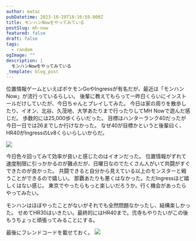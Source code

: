 ```yaml
---
author: matac
pubDatetime: 2023-10-29T18:16:59.000Z
title: モンハンNowをやってみている
postSlug: mh-now
featured: false
draft: false
tags:
  - random
ogImage: ""
description: |
  モンハンNowをやってみている
_template: blog_post
---
```


位置情報ゲームといえばポケモンGoやIngressが有名だが、最近は「モンハンNow」が流行っているらしい。
後輩に教えてもらって一昨日くらいにインストールだけしていたが、今日ちゃんとプレイしてみた。
今日は家の周りを散歩したり、イオン、北谷、久茂地、大学あたりまで行ったりしてMH Nowで遊んだ感じだ。
歩数的には25,000歩くらいだった。
目標はハンターランク40だったが今日一日では26までしか行けなかった。
なぜ40が目標かというと後輩曰く、HR40がIngressのLv8くらいらしいからだ。

![](/img/ht.jpg)

今日色々回ってみて効率が良いと感じたのはイオンだった。
位置情報がずれて速度制限に引っかかるのが難点だが、日曜日なのでたくさん人がいて共闘がすぐできたのが良かった。
共闘できると自分から見えている以上のモンスターと戦うことができるので嬉しい。
那覇あたりも悪くはなかった。ただIngressほど嬉しくはない感じ。
東京でやったらもっと楽しいだろうか。行く機会があったらやってみたい。

モンハンはほぼやったことがないがそれでも全然問題なかったし、結構楽しかった。
せめてHR30はいきたい。最終的にはHR40まで。弐寺もやりたいがこの後もうちょっと頑張ってみることにする。

最後にフレンドコードを載せておく。
![](/img/ht-qr.jpg)
